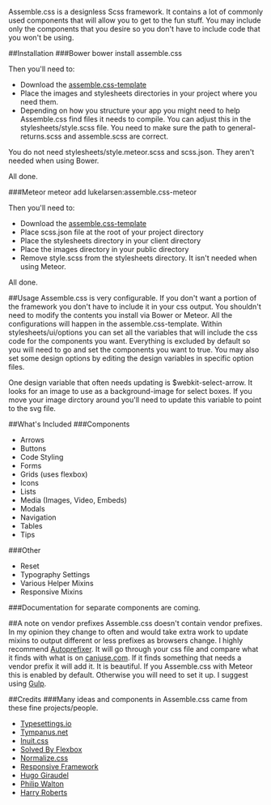 Assemble.css is a designless Scss framework. It contains a lot of commonly used components that will allow you to get
 to the fun stuff. You may include only the components that you desire so you don't have to
 include code that you won't be using.


##Installation
###Bower
    bower install assemble.css

Then you'll need to:
* Download the <a href="http://github.com/lukelarsen/assemble.css-template">assemble.css-template</a>
* Place the images and stylesheets directories in your project where you need them.
* Depending on how you structure your app you might need to help Assemble.css find files it needs to compile. You can adjust this in the stylesheets/style.scss file. You need to make sure the path to general-returns.scss and assemble.scss are correct.

You do not need stylesheets/style.meteor.scss and scss.json. They aren't needed when using Bower.

All done.

###Meteor
    meteor add lukelarsen:assemble.css-meteor

Then you'll need to:
* Download the  <a href="http://github.com/lukelarsen/assemble.css-template">assemble.css-template</a>
* Place scss.json file at the root of your project directory
* Place the stylesheets directory in your client directory
* Place the images directory in your public directory
* Remove style.scss from the stylesheets directory. It isn't needed when using Meteor.

All done.

##Usage
Assemble.css is very configurable. If you don't want a portion of the framework you don't have to include it in your css
output. You shouldn't need to modify the contents you install via Bower or Meteor. All the
configurations will happen in the assemble.css-template. Within stylesheets/ui/options you can set all the variables that
will include the css code for the components you want. Everything is excluded by default so you will need to go and
set the components you want to true. You may also set some design options by editing the design variables in specific
option files. 

One design variable that often needs updating is $webkit-select-arrow. It looks for an image to use as a background-image
for select boxes. If you move your image dirctory around you'll need to update this variable to point to the svg file.

##What's Included
###Components
* Arrows
* Buttons
* Code Styling
* Forms
* Grids (uses flexbox)
* Icons
* Lists
* Media (Images, Video, Embeds)
* Modals
* Navigation
* Tables
* Tips

###Other
* Reset
* Typography Settings
* Various Helper Mixins
* Responsive Mixins

###Documentation for separate components are coming.

##A note on vendor prefixes
Assemble.css doesn't contain vendor prefixes. In my opinion they change to often and would take extra work to update
 mixins to output different or less prefixes as browsers change. I highly recommend
 <a href="https://github.com/ai/autoprefixer" target="_blank">Autoprefixer</a>. It  will go through your css file and
 compare what it finds with what is on <a href="http://caniuse.com" target="_blank">caniuse.com</a>. If it finds
 something that needs a vendor prefix it will add it. It is beautiful. If you Assemble.css with Meteor this is enabled 
 by default. Otherwise you will need to set it up. I suggest using <a href="http://gulpjs.com" target="_blank">Gulp</a>.


##Credits
###Many ideas and components in Assemble.css came from these fine projects/people.
* <a href="http://typesettings.io/" target="_blank">Typesettings.io</a>
* <a href="http://tympanus.net/" target="_blank">Tympanus.net</a>
* <a href="http://inuitcss.com/" target="_blank">Inuit.css</a>
* <a href="http://philipwalton.github.io/solved-by-flexbox/" target="_blank">Solved By Flexbox</a>
* <a href="http://necolas.github.io/normalize.css/" target="_blank">Normalize.css</a>
* <a href="http://responsivebp.com/" target="_blank">Responsive Framework</a>
* <a href="http://hugogiraudel.com/" target="_blank">Hugo Giraudel</a>
* <a href="http://philipwalton.com/" target="_blank">Philip Walton</a>
* <a href="http://csswizardry.com/" target="_blank">Harry Roberts</a>
